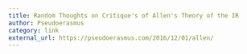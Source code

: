 ```yaml
---
title: Random Thoughts on Critique's of Allen's Theory of the IR
author: Pseudoerasmus
category: link
external_url: https://pseudoerasmus.com/2016/12/01/allen/
---
```

